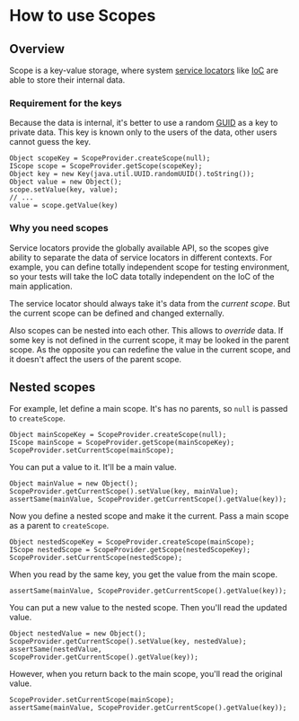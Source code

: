 # How to use Scopes

## Overview

Scope is a key-value storage, where system [service locators]((https://en.wikipedia.org/wiki/Service_locator_pattern)) like [IoC](IOCExample.html) are able to store their internal data.

### Requirement for the keys

Because the data is internal, it's better to use a random [GUID](https://en.wikipedia.org/wiki/Globally_unique_identifier) as a key to private data. This key is known only to the users of the data, other users cannot guess the key.

    Object scopeKey = ScopeProvider.createScope(null);
    IScope scope = ScopeProvider.getScope(scopeKey);
    Object key = new Key(java.util.UUID.randomUUID().toString());
    Object value = new Object();
    scope.setValue(key, value);
    // ...
    value = scope.getValue(key)

### Why you need scopes        
        
Service locators provide the globally available API, so the scopes give ability to separate the data of service locators in different contexts. For example, you can define totally independent scope for testing environment, so your tests will take the IoC data totally independent on the IoC of the main application.

The service locator should always take it's data from the _current scope_. But the current scope can be defined and changed externally.
  
Also scopes can be nested into each other. This allows to _override_ data. If some key is not defined in the current scope, it may be looked in the parent scope. As the opposite you can redefine the value in the current scope, and it doesn't affect the users of the parent scope.

## Nested scopes

For example, let define a main scope. It's has no parents, so `null` is passed to `createScope`.

    Object mainScopeKey = ScopeProvider.createScope(null);
    IScope mainScope = ScopeProvider.getScope(mainScopeKey);
    ScopeProvider.setCurrentScope(mainScope);
    
You can put a value to it. It'll be a main value.

    Object mainValue = new Object();
    ScopeProvider.getCurrentScope().setValue(key, mainValue);
    assertSame(mainValue, ScopeProvider.getCurrentScope().getValue(key));

Now you define a nested scope and make it the current. Pass a main scope as a parent to `createScope`.

    Object nestedScopeKey = ScopeProvider.createScope(mainScope);
    IScope nestedScope = ScopeProvider.getScope(nestedScopeKey);
    ScopeProvider.setCurrentScope(nestedScope);
    
When you read by the same key, you get the value from the main scope.

    assertSame(mainValue, ScopeProvider.getCurrentScope().getValue(key));
    
You can put a new value to the nested scope. Then you'll read the updated value.

    Object nestedValue = new Object();
    ScopeProvider.getCurrentScope().setValue(key, nestedValue);
    assertSame(nestedValue, ScopeProvider.getCurrentScope().getValue(key));
    
However, when you return back to the main scope, you'll read the original value.

    ScopeProvider.setCurrentScope(mainScope);
    assertSame(mainValue, ScopeProvider.getCurrentScope().getValue(key));
    
    